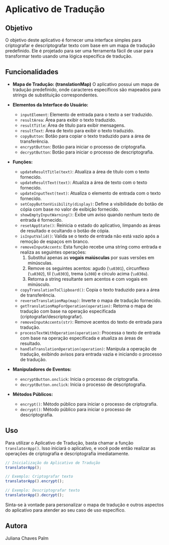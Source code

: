# Aplicativo de Tradução

## Objetivo
O objetivo deste aplicativo é fornecer uma interface simples para criptografar e descriptografar texto com base em um mapa de tradução predefinido. Ele é projetado para ser uma ferramenta fácil de usar para transformar texto usando uma lógica específica de tradução.


## Funcionalidades

- **Mapa de Tradução: (translationMap)** O aplicativo possui um mapa de tradução predefinido, onde caracteres específicos são mapeados para strings de substituição correspondentes.

- **Elementos da Interface do Usuário:**
  - `inputElement`: Elemento de entrada para o texto a ser traduzido.
  - `resultArea`: Área para exibir o texto traduzido.
  - `resultTitle`: Área de título para exibir mensagens.
  - `resultText`: Área de texto para exibir o texto traduzido.
  - `copyButton`: Botão para copiar o texto traduzido para a área de transferência.
  - `encryptButton`: Botão para iniciar o processo de criptografia.
  - `decryptButton`: Botão para iniciar o processo de descriptografia.

- **Funções:**
  - `updateResultTitle(text)`: Atualiza a área de título com o texto fornecido.
  - `updateResultText(text)`: Atualiza a área de texto com o texto fornecido.
  - `updateInputText(text)`: Atualiza o elemento de entrada com o texto fornecido.
  - `setCopyButtonVisibility(display)`: Define a visibilidade do botão de cópia com base no valor de exibição fornecido.
  - `showEmptyInputWarning()`: Exibe um aviso quando nenhum texto de entrada é fornecido.
  - `resetAppState()`: Reinicia o estado do aplicativo, limpando as áreas de resultado e ocultando o botão de cópia.
  - `isInputValid()`: Valida se o texto de entrada não está vazio após a remoção de espaços em branco.
  - `removeInputAccents`: Esta função recebe uma string como entrada e realiza as seguintes operações:
    1. Substitui apenas as **vogais maiúsculas** por suas versões em minúsculas.
    2. Remove os seguintes acentos: agudo (`\u0301`), circunflexo (`\u0302`), til (`\u0303`), trema (`u308`) e círculo acima (`\u030a`).
    3. Retorna a string resultante sem acentos e com vogais em minúsculo.
  - `copyTranslationToClipboard()`: Copia o texto traduzido para a área de transferência.
  - `reverseTranslationMap(map)`: Inverte o mapa de tradução fornecido.
  - `getTranslationMapForOperation(operation)`: Retorna o mapa de tradução com base na operação especificada (criptografar/descriptografar).
  - `removeInputAccents(str)`: Remove acentos do texto de entrada para tradução.
  - `processTextWithOperation(operation)`: Processa o texto de entrada com base na operação especificada e atualiza as áreas de resultado.
  - `handleTranslationOperation(operation)`: Manipula a operação de tradução, exibindo avisos para entrada vazia e iniciando o processo de tradução.
  
- **Manipuladores de Eventos:**
  - `encryptButton.onclick`: Inicia o processo de criptografia.
  - `decryptButton.onclick`: Inicia o processo de descriptografia.

- **Métodos Públicos:**
  - `encrypt()`: Método público para iniciar o processo de criptografia.
  - `decrypt()`: Método público para iniciar o processo de descriptografia.

## Uso

Para utilizar o Aplicativo de Tradução, basta chamar a função `translatorApp()`. Isso iniciará o aplicativo, e você pode então realizar as operações de criptografia e descriptografia imediatamente.

```javascript
// Inicialização do Aplicativo de Tradução
translatorApp();

// Exemplo: Criptografar texto
translatorApp().encrypt();

// Exemplo: Descriptografar texto
translatorApp().decrypt();
```

Sinta-se à vontade para personalizar o mapa de tradução e outros aspectos do aplicativo para atender ao seu caso de uso específico.

## Autora
Juliana Chaves Palm